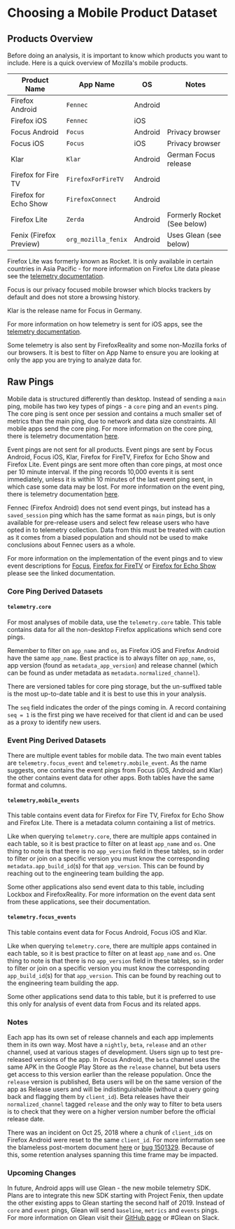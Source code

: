# Choosing a Mobile Product Dataset

## Products Overview

Before doing an analysis, it is important to know which products you want to include. Here is a quick overview of Mozilla's mobile products.


| Product Name           | App Name            | OS      | Notes                            |
| ---------------------- | ------------------- | ------- | -------------------------------- |
| Firefox Android        | `Fennec`            | Android |                                  |
| Firefox iOS            | `Fennec`            | iOS     |                                  |
| Focus Android          | `Focus`             | Android | Privacy browser                  |
| Focus iOS              | `Focus`             | iOS     | Privacy browser                  |
| Klar                   | `Klar`              | Android | German Focus release             |
| Firefox for Fire TV    | `FirefoxForFireTV`  | Android |                                  |
| Firefox for Echo Show  | `FirefoxConnect`    | Android |                                  |
| Firefox Lite           | `Zerda`             | Android | Formerly Rocket (See below)      |
| Fenix (Firefox Preview)| `org_mozilla_fenix` | Android | Uses Glean (see below)           |

Firefox Lite was formerly known as Rocket. It is only available in certain countries in Asia Pacific - for more information on Firefox Lite data please see the [telemetry documentation](https://github.com/mozilla-tw/FirefoxLite/blob/master/docs/telemetry.md).

Focus is our privacy focused mobile browser which blocks trackers by default and does not store a browsing history.

Klar is the release name for Focus in Germany.

For more information on how telemetry is sent for iOS apps, see the [telemetry documentation](https://github.com/mozilla-mobile/telemetry-ios).

Some telemetry is also sent by FirefoxReality and some non-Mozilla forks of our browsers.  It is best to filter on App Name to ensure you are looking at only the app you are trying to analyze data for.


## Raw Pings

Mobile data is structured differently than desktop. Instead of sending a `main` ping, mobile has two key types of pings - a `core` ping and an `events` ping.
The core ping is sent once per session and contains a much smaller set of metrics than the main ping, due to network and data size constraints.
All mobile apps send the core ping.
For more information on the core ping, there is telemetry documentation [here][core_ping].

Event pings are not sent for all products.
Event pings are sent by Focus Android, Focus iOS, Klar, Firefox for FireTV, Firefox for Echo Show and Firefox Lite.
Event pings are sent more often than core pings, at most once per 10 minute interval.
If the ping records 10,000 events it is sent immediately, unless it is within 10 minutes of the last event ping sent, in which case some data may be lost.
For more information on the event ping, there is telemetry documentation [here][event_ping].

Fennec (Firefox Android) does not send event pings, but instead has a `saved_session` ping which has the same format as `main` pings, but is only available for pre-release users and select few release users who have opted in to telemetry collection.
Data from this must be treated with caution as it comes from a biased population and should not be used to make conclusions about Fennec users as a whole.

For more information on the implementation of the event pings and to view event descriptions for [Focus](https://github.com/mozilla-mobile/focus-android/blob/master/docs/Telemetry.md), [Firefox for FireTV](https://github.com/mozilla-mobile/firefox-tv/blob/master/docs/telemetry.md) or [Firefox for Echo Show](https://github.com/mozilla-mobile/firefox-echo-show/blob/master/docs/telemetry.md) please see the linked documentation.

[core_ping]: https://firefox-source-docs.mozilla.org/toolkit/components/telemetry/telemetry/data/core-ping.html
[event_ping]: https://firefox-source-docs.mozilla.org/toolkit/components/telemetry/telemetry/data/event-ping.html

### Core Ping Derived Datasets

#### `telemetry.core`

For most analyses of mobile data, use the `telemetry.core` table.
This table contains data for all the non-desktop Firefox applications which send core pings.

Remember to filter on `app_name` and `os`, as Firefox iOS and Firefox Android have the same `app_name`.
Best practice is to always filter on `app_name`, `os`, app version (found as `metadata_app_version`) and release channel (which can be found as under metadata as `metadata.normalized_channel`).

There are versioned tables for core ping storage, but the un-suffixed table is the most up-to-date table and it is best to use this in your analysis.

The `seq` field indicates the order of the pings coming in. A record containing `seq = 1` is the first ping we have received for that client id and can be used as a proxy to identify new users.


### Event Ping Derived Datasets

There are multiple event tables for mobile data. The two main event tables are `telemetry.focus_event` and `telemetry.mobile_event`.
As the name suggests, one contains the event pings from Focus (iOS, Android and Klar) the other contains event data for other apps.
Both tables have the same format and columns.


#### `telemetry,mobile_events`

This table contains event data for Firefox for Fire TV, Firefox for Echo Show and Firefox Lite. There is a metadata column containing a list of metrics.

Like when querying `telemetry.core`, there are multiple apps contained in each table, so it is best practice to filter on at least `app_name` and `os`.  One thing to note is that there is no `app_version` field in these tables, so in order to filter or join on a specific version you must know the corresponding `metadata.app_build_id`(s) for that `app_version`.  This can be found by reaching out to the engineering team building the app.

Some other applications also send event data to this table, including Lockbox and FirefoxReality.  For more information on the event data sent from these applications, see their documentation.


#### `telemetry.focus_events`

This table contains event data for Focus Android, Focus iOS and Klar.

Like when querying `telemetry.core`, there are multiple apps contained in each table, so it is best practice to filter on at least `app_name` and `os`.  One thing to note is that there is no `app_version` field in these tables, so in order to filter or join on a specific version you must know the corresponding `app_build_id`(s) for that `app_version`.  This can be found by reaching out to the engineering team building the app.

Some other applications send data to this table, but it is preferred to use this only for analysis of event data from Focus and its related apps.

### Notes

Each app has its own set of release channels and each app implements them in its own way.  Most have a `nightly`, `beta`, `release` and an `other` channel, used at various stages of development.  Users sign up to test pre-released versions of the app.  In Focus Android, the `beta` channel uses the same APK in the Google Play Store as the `release` channel, but beta users get access to this version earlier than the release population. Once the `release` version is published, Beta users will be on the same version of the app as Release users and will be indistinguishable (without a query going back and flagging them by `client_id`). Beta releases have their `normalized_channel` tagged `release` and the only way to filter to beta users is to check that they were on a higher version number before the official release date.

There was an incident on Oct 25, 2018 where a chunk of `client_id`s on Firefox Android were reset to the same `client_id`.  For more information see the blameless post-mortem document [here](https://docs.google.com/document/d/1r1PDQnqhsrPkft0pB46v9uhXGxR_FzK4laKJLGttXdA) or [bug 1501329](https://bugzilla.mozilla.org/show_bug.cgi?id=1501329).  Because of this, some retention analyses spanning this time frame may be impacted.

### Upcoming Changes

In future, Android apps will use Glean - the new mobile telemetry SDK. Plans are to integrate this new SDK starting with Project Fenix, then update the other existing apps to Glean starting the second half of 2019. Instead of `core` and `event` pings, Glean will send `baseline`, `metrics` and `events` pings. For more information on Glean visit their [GitHub page](https://github.com/mozilla-mobile/android-components/tree/master/components/service/glean/#contact) or #Glean on Slack.

